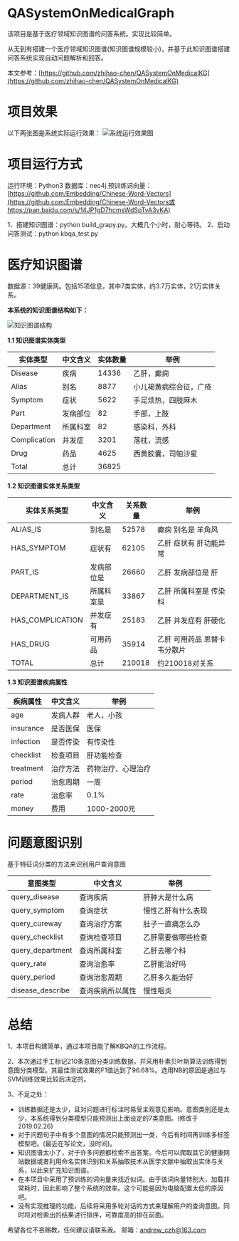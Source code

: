 # QASystemOnMedicalGraph
该项目是基于医疗领域知识图谱的问答系统。实现比较简单。

从无到有搭建一个医疗领域知识图谱(知识图谱规模较小)，并基于此知识图谱搭建问答系统实现自动问题解析和回答。

本文参考：[https://github.com/zhihao-chen/QASystemOnMedicalKG](https://github.com/zhihao-chen/QASystemOnMedicalKG)

# 项目效果 #
以下两张图是系统实际运行效果：
![系统运行效果图](https://github.com/zhihao-chen/QASystemOnMedicalGraph/blob/master/img/%E6%95%88%E6%9E%9C%E5%9B%BE.png)

# 项目运行方式
运行环境：Python3
数据库：neo4j
预训练词向量：[https://github.com/Embedding/Chinese-Word-Vectors](https://github.com/Embedding/Chinese-Word-Vectors或https://pan.baidu.com/s/14JP1gD7hcmsWdSpTvA3vKA)

1、搭建知识图谱：python build_grapy.py。大概几个小时，耐心等待。
2、启动问答测试：python kbqa_test.py

# 医疗知识图谱
数据源：39健康网。包括15项信息，其中7类实体，约3.7万实体，21万实体关系。

**本系统的知识图谱结构如下：**

![知识图谱结构](https://github.com/zhihao-chen/QASystemOnMedicalGraph/blob/master/img/%E7%9F%A5%E8%AF%86%E5%9B%BE%E8%B0%B1.png)


**1.1 知识图谱实体类型**

| 实体类型     | 中文含义 | 实体数量 | 举例                   |
| ------------ | -------- | -------- | ---------------------- |
| Disease      | 疾病     | 14336    | 乙肝，癫痫             |
| Alias        | 别名     | 8877     | 小儿褐黄病综合征，广疮 |
| Symptom      | 症状     | 5622     | 手足烦热，四肢麻木     |
| Part         | 发病部位 | 82       | 手部，上肢             |
| Department   | 所属科室 | 82       | 感染科，外科           |
| Complication | 并发症   | 3201     | 落枕，流感             |
| Drug         | 药品     | 4625     | 西黄胶囊，司帕沙星     |
| Total        | 总计     | 36825    |                        |

**1.2 知识图谱实体关系类型**

| 实体关系类型     | 中文含义   | 关系数量 | 举例                         |
| ---------------- | ---------- | -------- | ---------------------------- |
| ALIAS_IS         | 别名是     | 52578    | 癫痫 别名是 羊角风           |
| HAS_SYMPTOM      | 症状有     | 62105    | 乙肝 症状有 肝功能异常       |
| PART_IS          | 发病部位是 | 26660    | 乙肝 发病部位是 肝           |
| DEPARTMENT_IS    | 所属科室是 | 33867    | 乙肝 所属科室是 传染科       |
| HAS_COMPLICATION | 并发症有   | 25183    | 乙肝 并发症有 肝硬化         |
| HAS_DRUG         | 可用药品   | 35914    | 乙肝 可用药品 恩替卡韦分散片 |
| TOTAL            | 总计       | 210018   |  约210018对关系                            |

**1.3 知识图谱疾病属性**

| 疾病属性  | 中文含义 | 举例               |
| --------- | -------- | ------------------ |
| age       | 发病人群 | 老人，小孩         |
| insurance | 是否医保 | 医保               |
| infection | 是否传染 | 有传染性           |
| checklist | 检查项目 | 肝功能检查         |
| treatment | 治疗方法 | 药物治疗、心理治疗 |
| period    | 治愈周期 | 一周               |
| rate      | 治愈率   | 0.1%               |
| money     | 费用     | 1000-2000元        |

# 问题意图识别
基于特征词分类的方法来识别用户查询意图

| 意图类型         | 中文含义         | 举例               |
| ---------------- | ---------------- | ------------------ |
| query_disease    | 查询疾病         | 肝肿大是什么病     |
| query_symptom    | 查询症状         | 慢性乙肝有什么表现 |
| query_cureway    | 查询治疗方案     | 肚子一直痛怎么办   |
| query_checklist  | 查询检查项目     | 乙肝需要做哪些检查 |
| query_department | 查询所属科室     | 乙肝去哪个科       |
| query_rate       | 查询治愈率       | 乙肝能治好吗       |
| query_period     | 查询治愈周期     | 乙肝多久能治好     |
| disease_describe | 查询疾病所以属性 | 慢性咽炎           |

# 总结
1、本项目构建简单，通过本项目能了解KBQA的工作流程。

2、本次通过手工标记210条意图分类训练数据，并采用朴素贝叶斯算法训练得到意图分类模型。其最佳测试效果的F1值达到了96.68%。选用NB的原因是通过与SVM训练效果比较后决定的。

3、不足之处：

 - 训练数据还是太少，且对问题进行标注时易受主观意见影响。意图类别还是太少，本系统得到分类模型只能预测出上面设定的7类意图。(修改于2019.02.26)
 - 对于问题句子中有多个意图的情况只能预测出一类，今后有时间再训练多标签模型吧。(最近在写论文，没时间)。
 - 知识图谱太小了，对于许多问题都检索不出答案。今后可以爬取其它的健康网站数据或者利用命名实体识别和关系抽取技术从医学文献中抽取出实体与关系，以此来扩充知识图谱。
 - 在本项目中采用了预训练的词向量来找近似词。由于该词向量特别大，加载非常耗时，因此影响了整个系统的效率。这个可能是因为电脑配置太低的原因吧。
 - 没有实现推理的功能，后续将采用多轮对话的方式来理解用户的查询意图。同时将对检索出的结果进行排序，可靠度高的排在前面。
 
希望各位不吝赐教，任何建议请联系我。
邮箱：andrew_czh@163.com
